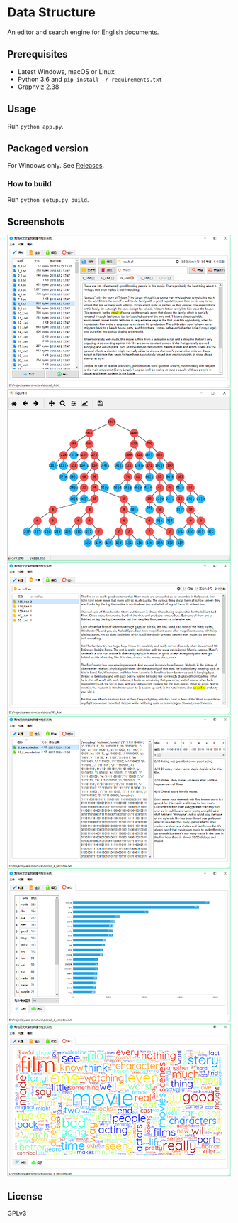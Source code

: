 # Data Structure
An editor and search engine for English documents.

## Prerequisites
- Latest Windows, macOS or Linux
- Python 3.6 and `pip install -r requirements.txt`
- Graphviz 2.38

## Usage
Run `python app.py`.

## Packaged version
For Windows only. See [Releases](https://github.com/yunv/data-structure/releases).
### How to build
Run `python setup.py build`.

## Screenshots
![](art/1.png)
![](art/6.png)
![](art/2.png)
![](art/3.png)
![](art/4.png)
![](art/5.png)

## License
GPLv3

